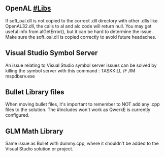 ## OpenAL    [#Libs](obsidian://open?vault=Documentation&file=References%2FLibrary%20References)
If soft_oal.dll is not copied to the correct .dll directory with other .dlls like OpenAL32.dll, the calls to al and alc code will return null. You may get useful info from alGetError(), but it can be hard to determine the issue. Make sure the soft_oal.dll is copied correctly to avoid future headaches.

## Visual Studio Symbol Server
An issue relating to Visual Studio symbol server issues can be solved by killing the symbol server with this command :
TASKKILL /F /IM mspdbsrv.exe

## Bullet Library files
When moving bullet files, it's important to remember to NOT add any .cpp files to the solution. The \#includes won't work as QwerkE is currently configured.

## GLM Math Library
Same issue as Bullet with dummy.cpp, where it shouldn't be added to the Visual Studio solution or project.